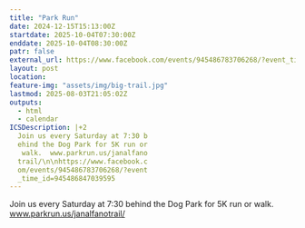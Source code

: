 ```yaml
---
title: "Park Run"
date: 2024-12-15T15:13:00Z
startdate: 2025-10-04T07:30:00Z
enddate: 2025-10-04T08:30:00Z
patr: false
external_url: https://www.facebook.com/events/945486783706268/?event_time_id=945486847039595
layout: post
location: 
feature-img: "assets/img/big-trail.jpg"
lastmod: 2025-08-03T21:05:02Z
outputs:
  - html
  - calendar
ICSDescription: |+2
  Join us every Saturday at 7:30 b  ehind the Dog Park for 5K run or   walk.  www.parkrun.us/janalfano  trail/\n\nhttps://www.facebook.c  om/events/945486783706268/?event  _time_id=945486847039595
---
```


Join us every Saturday at 7&#58;30 behind the Dog Park for 5K run or walk.  www.parkrun.us/janalfanotrail/<br>
  <br>
  
